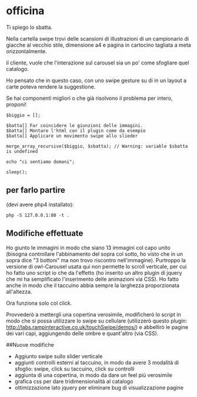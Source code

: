 # officina

Ti spiego lo sbatta.

Nella cartella swipe trovi delle scansioni di illustrazioni di un campionario di giacche al vecchio stile,
dimensione a4 e pagina in cartocino tagliata a meta orizzontalmente.

il cliente, vuole che l'interazione sul carousel sia un po' come sfogliare quel catalogo.

Ho pensato che in questo caso, con uno  swipe gesture su di in un layout a carte  poteva rendere la suggestione.

Se hai componenti migliori o che già risolvono il problema per intero, proponi!


    $biggio = [];
    
    $batta[] Far coincidere le giunzioni delle immagini.
    $batta[] Montare l'html con il plugin come da esempio
    $batta[] Applicare un movimento swipe allo slieder
    
    merge_array_recursive($biggio, $sbatta); // Warning: variable $sbatta is undefined
    
    echo "ci sentiamo domani";
    
    sleep();

## per farlo partire 

(devi avere php4 installato):


    php -S 127.0.0.1:80 -t .

## Modifiche effettuate

Ho giunto le immagini in modo che siano 13 immagini col capo unito (bisogna controllare l'abbinamento del sopra col sotto, ho visto che in un sopra dice "3 bottoni" ma non trovo riscontro nell'immagine).
Purtroppo la versione di owl-Carousel usata qui non permette lo scroll verticale, per cui ho fatto uno script io che da l'effetto (ho inserito un altro plugin di jquery che mi ha semplificato l'inserimento delle animazioni via CSS). Ho fatto anche in modo che il taccuino abbia sempre la larghezza proporzionata all'altezza.

Ora funziona solo col click.

Provvederò a mettergli una copertina verosimile, modificherò lo script in modo che si possa utilizzare lo swipe su cellulare (utilizzerò questo plugin: http://labs.rampinteractive.co.uk/touchSwipe/demos/) e abbellirò le pagine dei vari capi, aggiungendo delle ombre e quant'altro (via CSS).

##Nuove modifiche

- Aggiunto swipe sullo slider verticale
- aggiunti controlli esterni al taccuino, in modo da avere 3 modalità di sfoglio: swipe, click su taccuino, click su controlli
- aggiunta di una copertina, in modo da dare un feel più verosimile
- grafica css per dare tridimensionalità al catalogo
- ottimizzazione lato jquery per eliminare bug di visualizzazione pagine
